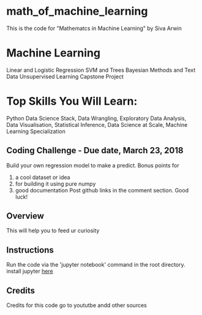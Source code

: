# math_of_machine_learning
This is the code for "Mathematcs in Machine Learning" by Siva Arwin 

# Machine Learning

Linear and Logistic Regression
SVM and Trees
Bayesian Methods and Text Data
Unsupervised Learning
Capstone Project

# Top Skills You Will Learn: 

Python Data Science Stack, Data Wrangling, Exploratory Data Analysis, Data Visualisation, Statistical Inference, Data Science at Scale, Machine Learning Specialization

## Coding Challenge - Due date, March 23, 2018 

Build your own regression model to make a predict. Bonus points for
1) a cool dataset or idea 
2) for building it using pure numpy 
3) good documentation Post github links in the comment section. Good luck!




## Overview 

This will help you to feed ur curiosity 

## Instructions

Run the code via the 'jupyter notebook' command in the root directory. install jupyter [here](http://jupyter.org/)

## Credits

Credits for this code go to yoututbe andd other sources 

